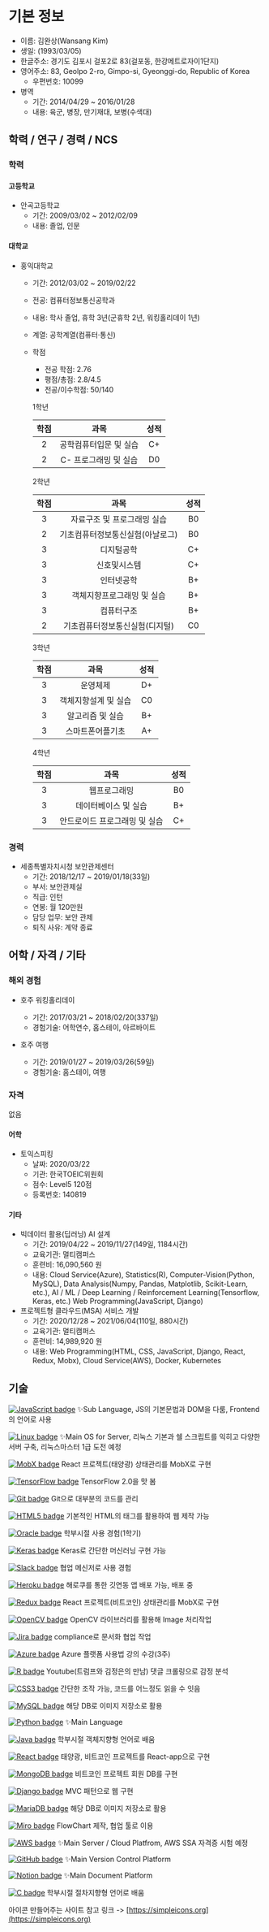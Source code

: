 # 기본 정보

- 이름: 김완상(Wansang Kim)
- 생일: (1993/03/05)
- 한글주소: 경기도 김포시 걸포2로 83(걸포동, 한강메트로자이1단지)
- 영어주소: 83, Geolpo 2-ro, Gimpo-si, Gyeonggi-do, Republic of Korea
  - 우편번호: 10099
- 병역
  - 기간: 2014/04/29 ~ 2016/01/28
  - 내용: 육군, 병장, 만기재대, 보병(수색대)

## 학력 / 연구 / 경력 / NCS

### 학력

#### 고등학교

- 안곡고등학교
  - 기간: 2009/03/02 ~ 2012/02/09
  - 내용: 졸업, 인문

#### 대학교

- 홍익대학교
  - 기간: 2012/03/02 ~ 2019/02/22
  - 전공: 컴퓨터정보통신공학과
  - 내용: 학사 졸업, 휴학 3년(군휴학 2년, 워킹홀리데이 1년)
  - 계열: 공학계열(컴퓨터·통신)
  - 학점
    - 전공 학점: 2.76
    - 평점/총점: 2.8/4.5
    - 전공/이수학점: 50/140

    1학년

    | 학점  |          과목          | 성적  |
    | :---: | :--------------------: | :---: |
    |   2   | 공학컴퓨터입문 및 실습 |  C+   |
    |   2   | C- 프로그래밍 및 실습  |  D0   |

    2학년

    | 학점  |               과목               | 성적  |
    | :---: | :------------------------------: | :---: |
    |   3   |   자료구조 및 프로그래밍 실습    |  B0   |
    |   2   | 기초컴퓨터정보통신실험(아날로그) |  B0   |
    |   3   |            디지털공학            |  C+   |
    |   3   |           신호및시스템           |  C+   |
    |   3   |            인터넷공학            |  B+   |
    |   3   |    객체지향프로그래밍 및 실습    |  B+   |
    |   3   |            컴퓨터구조            |  B+   |
    |   2   |  기초컴퓨터정보통신실험(디지털)  |  C0   |

    3학년

    | 학점  |         과목         | 성적  |
    | :---: | :------------------: | :---: |
    |   3   |       운영체제       |  D+   |
    |   3   | 객체지향설계 및 실습 |  C0   |
    |   3   |   알고리즘 및 실습   |  B+   |
    |   3   |   스마트폰어플기초   |  A+   |

    4학년

    | 학점  |             과목              | 성적  |
    | :---: | :---------------------------: | :---: |
    |   3   |         웹프로그래밍          |  B0   |
    |   3   |     데이터베이스 및 실습      |  B+   |
    |   3   | 안드로이드 프로그래밍 및 실습 |  C+   |

### 경력

- 세종특별자치시청 보안관제센터
  - 기간: 2018/12/17 ~ 2019/01/18(33일)
  - 부서: 보안관제실
  - 직급: 인턴
  - 연봉: 월 120만원
  - 담당 업무: 보안 관제
  - 퇴직 사유: 계약 종료

## 어학 / 자격 / 기타

### 해외 경험

- 호주 워킹홀리데이
  - 기간: 2017/03/21 ~ 2018/02/20(337일)
  - 경험기술: 어학연수, 홈스테이, 아르바이트

- 호주 여행
  - 기간: 2019/01/27 ~ 2019/03/26(59일)
  - 경험기술: 홈스테이, 여행

### 자격

없음

#### 어학

- 토익스피킹
  - 날짜: 2020/03/22
  - 기관: 한국TOEIC위원회
  - 점수: Level5 120점
  - 등록번호: 140819

#### 기타

- 빅데이터 활용(딥러닝) AI 설계
  - 기간: 2019/04/22 ~ 2019/11/27(149일, 1184시간)
  - 교육기관: 멀티캠퍼스
  - 훈련비: 16,090,560 원
  - 내용: Cloud Service(Azure), Statistics(R), Computer-Vision(Python, MySQL), Data Analysis(Numpy, Pandas, Matplotlib, Scikit-Learn, etc.), AI / ML / Deep Learning / Reinforcement Learning(Tensorflow, Keras, etc.) Web Programming(JavaScript, Django)
- 프로젝트형 클라우드(MSA) 서비스 개발
  - 기간: 2020/12/28 ~ 2021/06/04(110일, 880시간)
  - 교육기관: 멀티캠퍼스
  - 훈련비: 14,989,920 원
  - 내용: Web Programming(HTML, CSS, JavaScript, Django, React, Redux, Mobx), Cloud Service(AWS), Docker, Kubernetes

## 기술

[![JavaScript badge](https://img.shields.io/badge/JavaScript-F7DF1E.svg?&style=flat-square&logo=JavaScript&logoColor=black)](#) ✨Sub Language, JS의 기본문법과 DOM을 다룸, Frontend의 언어로 사용

[![Linux badge](https://img.shields.io/badge/Linux-FCC624.svg?&style=flat-square&logo=Linux&logoColor=black)](#) ✨Main OS for Server, 리눅스 기본과 쉘 스크립트를 익히고 다양한 서버 구축, 리눅스마스터 1급 도전 예정

[![MobX badge](https://img.shields.io/badge/MobX-FF9955.svg?&style=flat-square&logo=MobX&logoColor=white)](#) React 프로젝트(태양광) 상태관리를 MobX로 구현

[![TensorFlow badge](https://img.shields.io/badge/TensorFlow-FF6F00.svg?&style=flat-square&logo=TensorFlow&logoColor=white)](#) TensorFlow 2.0을 맛 봄

[![Git badge](https://img.shields.io/badge/Git-F05032.svg?&style=flat-square&logo=Git&logoColor=white)](#) Git으로 대부분의 코드를 관리

[![HTML5 badge](https://img.shields.io/badge/HTML5-E34F26.svg?&style=flat-square&logo=HTML5&logoColor=white)](#) 기본적인 HTML의 태그를 활용하여 웹 제작 가능

[![Oracle badge](https://img.shields.io/badge/OracleDB-F80000.svg?&style=flat-square&logo=Oracle&logoColor=white)](#) 학부시절 사용 경험(1학기)

[![Keras badge](https://img.shields.io/badge/Keras-D00000.svg?&style=flat-square&logo=Keras&logoColor=white)](#) Keras로 간단한 머신러닝 구현 가능

[![Slack badge](https://img.shields.io/badge/Slack-4A154B.svg?&style=flat-square&logo=Slack&logoColor=white)](#) 협업 메신저로 사용 경험

[![Heroku badge](https://img.shields.io/badge/Heroku-430098.svg?&style=flat-square&logo=Heroku&logoColor=white)](#) 해로쿠를 통한 깃연동 앱 배포 가능, 배포 중

[![Redux badge](https://img.shields.io/badge/Redux-764ABC.svg?&style=flat-square&logo=Redux&logoColor=white)](#) React 프로젝트(비트코인) 상태관리를 MobX로 구현

[![OpenCV badge](https://img.shields.io/badge/OpenCV-5C3EE8.svg?&style=flat-square&logo=OpenCV&logoColor=white)](#) OpenCV 라이브러리를 활용해 Image 처리작업

[![Jira badge](https://img.shields.io/badge/Jira-0052CC.svg?&style=flat-square&logo=Jira&logoColor=white)](#) compliance로 문서화 협업 작업

[![Azure badge](https://img.shields.io/badge/Azure-0078D4.svg?&style=flat-square&logo=Microsoft%20Azure&ogoColor=white)](#) Azure 플랫폼 사용법 강의 수강(3주)

[![R badge](https://img.shields.io/badge/R-276DC3.svg?&style=flat-square&logo=R&logoColor=white)](#) Youtube(트럼프와 김정은의 만남) 댓글 크롤링으로 감정 분석

[![CSS3 badge](https://img.shields.io/badge/CSS3-1572B6.svg?&style=flat-square&logo=CSS3&logoColor=white)](#) 간단한 조작 가능, 코드를 어느정도 읽을 수 잇음

[![MySQL badge](https://img.shields.io/badge/MySQL-4479A1.svg?&style=flat-square&logo=MySQL&logoColor=white)](#) 해당 DB로 이미지 저장소로 활용

[![Python badge](https://img.shields.io/badge/Python-3776AB.svg?&style=flat-square&logo=Python&logoColor=white)](#) ✨Main Language

[![Java badge](https://img.shields.io/badge/Java-007396.svg?&style=flat-square&logo=Java&logoColor=white)](#) 학부시절 객체지향형 언어로 배움

[![React badge](https://img.shields.io/badge/React-61DAFB.svg?&style=flat-square&logo=React&logoColor=black)](#) 태양광, 비트코인 프로젝트를 React-app으로 구현

[![MongoDB badge](https://img.shields.io/badge/MongoDB-47A248.svg?&style=flat-square&logo=MongoDB&logoColor=white)](#) 비트코인 프로젝트 회원 DB를 구현

[![Django badge](https://img.shields.io/badge/Django-092E20.svg?&style=flat-square&logo=Django&logoColor=white)](#) MVC 패턴으로 웹 구현

[![MariaDB badge](https://img.shields.io/badge/MariaDB-003545.svg?&style=flat-square&logo=MariaDB&logoColor=white)](#) 해당 DB로 이미지 저장소로 활용

[![Miro badge](https://img.shields.io/badge/Miro-232F3E.svg?&style=flat-square&logo=Miro&logoColor=white)](#) FlowChart 제작, 협업 툴로 이용

[![AWS badge](https://img.shields.io/badge/AWS-232F3E.svg?&style=flat-square&logo=Amazon%20AWS&logoColor=white)](#) ✨Main Server / Cloud Platfrom, AWS SSA 자격증 시험 예정

[![GitHub badge](https://img.shields.io/badge/GitHub-181717.svg?&style=flat-square&logo=GitHub&logoColor=white)](#) ✨Main Version Control Platform

[![Notion badge](https://img.shields.io/badge/Notion-000000.svg?&style=flat-square&logo=Notion&logoColor=white)](#) ✨Main Document Platform

[![C badge](https://img.shields.io/badge/C-A8B9CC.svg?&style=flat-square&logo=C&logoColor=black)](#) 학부시절 절차지향형 언어로 배움

아이콘 만들어주는 사이트 참고 링크 -> [https://simpleicons.org](https://simpleicons.org)
